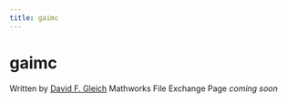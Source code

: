 ```yaml
---
title: gaimc
---
```


[david]: http://www.stanford.edu/~dgleich

gaimc
=====

Written by [David F. Gleich][david]
Mathworks File Exchange Page *coming soon*
